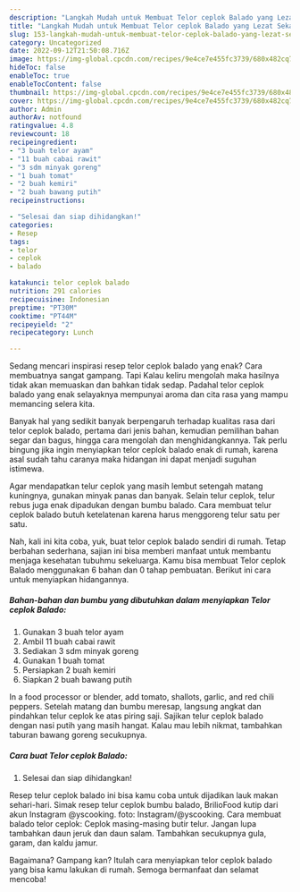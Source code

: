 ```yaml
---
description: "Langkah Mudah untuk Membuat Telor ceplok Balado yang Lezat Sekali, Buat Buka Puasa Menggugah Selera"
title: "Langkah Mudah untuk Membuat Telor ceplok Balado yang Lezat Sekali, Buat Buka Puasa Menggugah Selera"
slug: 153-langkah-mudah-untuk-membuat-telor-ceplok-balado-yang-lezat-sekali-buat-buka-puasa-menggugah-selera
category: Uncategorized
date: 2022-09-12T21:50:08.716Z
image: https://img-global.cpcdn.com/recipes/9e4ce7e455fc3739/680x482cq70/telor-ceplok-balado-foto-resep-utama.jpg
hideToc: false
enableToc: true
enableTocContent: false
thumbnail: https://img-global.cpcdn.com/recipes/9e4ce7e455fc3739/680x482cq70/telor-ceplok-balado-foto-resep-utama.jpg
cover: https://img-global.cpcdn.com/recipes/9e4ce7e455fc3739/680x482cq70/telor-ceplok-balado-foto-resep-utama.jpg
author: Admin
authorAv: notfound
ratingvalue: 4.8
reviewcount: 18
recipeingredient:
- "3 buah telor ayam"
- "11 buah cabai rawit"
- "3 sdm minyak goreng"
- "1 buah tomat"
- "2 buah kemiri"
- "2 buah bawang putih"
recipeinstructions:

- "Selesai dan siap dihidangkan!"
categories:
- Resep
tags:
- telor
- ceplok
- balado

katakunci: telor ceplok balado 
nutrition: 291 calories
recipecuisine: Indonesian
preptime: "PT30M"
cooktime: "PT44M"
recipeyield: "2"
recipecategory: Lunch

---
```



Sedang mencari inspirasi resep telor ceplok balado yang enak? Cara membuatnya sangat gampang. Tapi Kalau keliru mengolah maka hasilnya tidak akan memuaskan dan bahkan tidak sedap. Padahal telor ceplok balado yang enak selayaknya mempunyai aroma dan cita rasa yang mampu memancing selera kita.


Banyak hal yang sedikit banyak berpengaruh terhadap kualitas rasa dari telor ceplok balado, pertama dari jenis bahan, kemudian pemilihan bahan segar dan bagus, hingga cara mengolah dan menghidangkannya. Tak perlu bingung jika ingin menyiapkan telor ceplok balado enak di rumah, karena asal sudah tahu caranya maka hidangan ini dapat menjadi suguhan istimewa.

Agar mendapatkan telur ceplok yang masih lembut setengah matang kuningnya, gunakan minyak panas dan banyak. Selain telur ceplok, telur rebus juga enak dipadukan dengan bumbu balado. Cara membuat telur ceplok balado butuh ketelatenan karena harus menggoreng telur satu per satu.


Nah, kali ini kita coba, yuk, buat telor ceplok balado sendiri di rumah. Tetap berbahan sederhana, sajian ini bisa memberi manfaat untuk membantu menjaga kesehatan tubuhmu sekeluarga. Kamu bisa membuat Telor ceplok Balado menggunakan 6 bahan dan 0 tahap pembuatan. Berikut ini cara untuk menyiapkan hidangannya.

<!--inarticleads1-->

##### Bahan-bahan dan bumbu yang dibutuhkan dalam menyiapkan Telor ceplok Balado:

1. Gunakan 3 buah telor ayam
1. Ambil 11 buah cabai rawit
1. Sediakan 3 sdm minyak goreng
1. Gunakan 1 buah tomat
1. Persiapkan 2 buah kemiri
1. Siapkan 2 buah bawang putih


In a food processor or blender, add tomato, shallots, garlic, and red chili peppers. Setelah matang dan bumbu meresap, langsung angkat dan pindahkan telur ceplok ke atas piring saji. Sajikan telur ceplok balado dengan nasi putih yang masih hangat. Kalau mau lebih nikmat, tambahkan taburan bawang goreng secukupnya. 

<!--inarticleads2-->

##### Cara buat Telor ceplok Balado:


1. Selesai dan siap dihidangkan!

Resep telur ceplok balado ini bisa kamu coba untuk dijadikan lauk makan sehari-hari. Simak resep telur ceplok bumbu balado, BrilioFood kutip dari akun Instagram @yscooking. foto: Instagram/@yscooking. Cara membuat balado telor ceplok: Ceplok masing-masing butir telur. Jangan lupa tambahkan daun jeruk dan daun salam. Tambahkan secukupnya gula, garam, dan kaldu jamur. 

Bagaimana? Gampang kan? Itulah cara menyiapkan telor ceplok balado yang bisa kamu lakukan di rumah. Semoga bermanfaat dan selamat mencoba!
